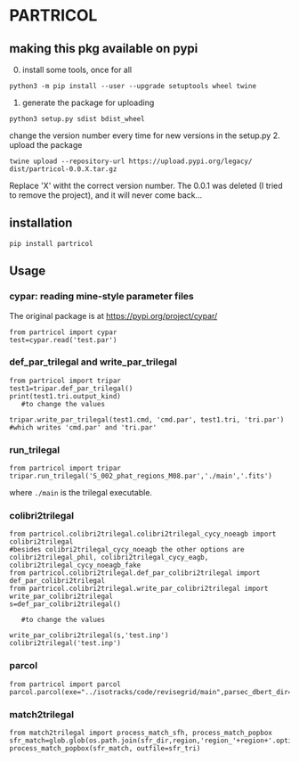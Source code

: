 # PARTRICOL

## making this pkg available on pypi
0. install some tools, once for all
```
python3 -m pip install --user --upgrade setuptools wheel twine
```
1. generate the package for uploading
```
python3 setup.py sdist bdist_wheel
```
change the version number every time for new versions in the setup.py
2. upload the package
```
twine upload --repository-url https://upload.pypi.org/legacy/ dist/partricol-0.0.X.tar.gz
```
Replace 'X' witht the correct version number. The 0.0.1 was deleted (I tried to remove the project), and it will never come back...

## installation
```
pip install partricol
```

## Usage

### cypar: reading mine-style parameter files
The original package is at https://pypi.org/project/cypar/
```
from partricol import cypar
test=cypar.read('test.par')
```

### def_par_trilegal and write_par_trilegal
```
from partricol import tripar
test1=tripar.def_par_trilegal()
print(test1.tri.output_kind)
   #to change the values

tripar.write_par_trilegal(test1.cmd, 'cmd.par', test1.tri, 'tri.par') #which writes 'cmd.par' and 'tri.par'
```

### run_trilegal
```
from partricol import tripar
tripar.run_trilegal('S_002_phat_regions_M08.par','./main','.fits')
```
where `./main` is the trilegal executable.

### colibri2trilegal
```
from partricol.colibri2trilegal.colibri2trilegal_cycy_noeagb import colibri2trilegal
#besides colibri2trilegal_cycy_noeagb the other options are colibri2trilegal_phil, colibri2trilegal_cycy_eagb, colibri2trilegal_cycy_noeagb_fake
from partricol.colibri2trilegal.def_par_colibri2trilegal import def_par_colibri2trilegal
from partricol.colibri2trilegal.write_par_colibri2trilegal import write_par_colibri2trilegal
s=def_par_colibri2trilegal()

   #to change the values

write_par_colibri2trilegal(s,'test.inp')
colibri2trilegal('test.inp')
```


### parcol
```
from partricol import parcol
parcol.parcol(exe="../isotracks/code/revisegrid/main",parsec_dbert_dir="../isotracks/isotrack_parsec/CAF09_V1.2S_M36_S12D_NS_MAS3/dbert_comp",inpdir="./INP",indir="./S_035",outdir="isotrack_parcol/CAF09_V1.2S_M36_S12D_NS_MAS3/dbert_comp035",outfile="isotrack_parcol/CAF09_V1.2S_M36_S12D_NS_MAS3_parcol_comp035.dat")
```


### match2trilegal
```
from match2trilegal import process_match_sfh, process_match_popbox
sfr_match=glob.glob(os.path.join(sfr_dir,region,'region_'+region+'.optir'+quartile+'_*.popbox'))
process_match_popbox(sfr_match, outfile=sfr_tri)
```
